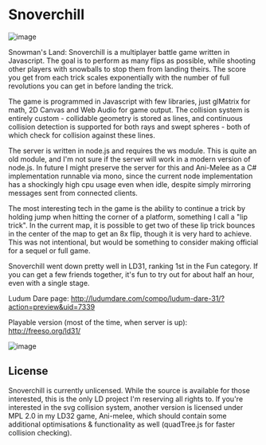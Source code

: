 # Snoverchill
![image](readmeimg/lead.gif)

Snowman's Land: Snoverchill is a multiplayer battle game written in Javascript. The goal is to perform as many flips as possible, while shooting other players with snowballs to stop them from landing theirs. The score you get from each trick scales exponentially with the number of full revolutions you can get in before landing the trick. 

The game is programmed in Javascript with few libraries, just glMatrix for math, 2D Canvas and Web Audio for game output. The collision system is entirely custom - collidable geometry is stored as lines, and continuous collision detection is supported for both rays and swept spheres - both of which check for collision against these lines.

The server is written in node.js and requires the ws module. This is quite an old module, and I'm not sure if the server will work in a modern version of node.js. In future I might preserve the server for this and Ani-Melee as a C# implementation runnable via mono, since the current node implementation has a shockingly high cpu usage even when idle, despite simply mirroring messages sent from connected clients.

The most interesting tech in the game is the ability to continue a trick by holding jump when hitting the corner of a platform, something I call a "lip trick". In the current map, it is possible to get two of these lip trick bounces in the center of the map to get an 8x flip, though it is very hard to achieve. This was not intentional, but would be something to consider making official for a sequel or full game.

Snoverchill went down pretty well in LD31, ranking 1st in the Fun category. If you can get a few friends together, it's fun to try out for about half an hour, even with a single stage.

Ludum Dare page:
http://ludumdare.com/compo/ludum-dare-31/?action=preview&uid=7339

Playable version (most of the time, when server is up):
http://freeso.org/ld31/

![image](readmeimg/liptrick.gif)

## License
Snoverchill is currently unlicensed. While the source is available for those interested, this is the only LD project I'm reserving all rights to. If you're interested in the svg collision system, another version is licensed under MPL 2.0 in my LD32 game, Ani-melee, which should contain some additional optimisations & functionality as well (quadTree.js for faster collision checking).
